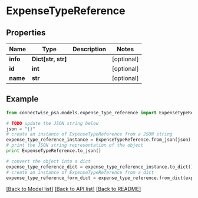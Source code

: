 # ExpenseTypeReference


## Properties
Name | Type | Description | Notes
------------ | ------------- | ------------- | -------------
**info** | **Dict[str, str]** |  | [optional] 
**id** | **int** |  | [optional] 
**name** | **str** |  | [optional] 

## Example

```python
from connectwise_psa.models.expense_type_reference import ExpenseTypeReference

# TODO update the JSON string below
json = "{}"
# create an instance of ExpenseTypeReference from a JSON string
expense_type_reference_instance = ExpenseTypeReference.from_json(json)
# print the JSON string representation of the object
print ExpenseTypeReference.to_json()

# convert the object into a dict
expense_type_reference_dict = expense_type_reference_instance.to_dict()
# create an instance of ExpenseTypeReference from a dict
expense_type_reference_form_dict = expense_type_reference.from_dict(expense_type_reference_dict)
```
[[Back to Model list]](../README.md#documentation-for-models) [[Back to API list]](../README.md#documentation-for-api-endpoints) [[Back to README]](../README.md)


